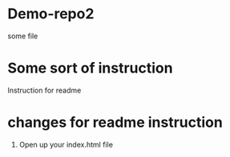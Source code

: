 # Demo-repo2

some file

# Some sort of instruction

Instruction for readme

# changes for readme instruction

1. Open up your index.html file